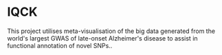 # IQCK
This project utilises meta-visualisation of the big data generated from the world's largest GWAS of late-onset Alzheimer's disease to assist in functional annotation of novel SNPs..
